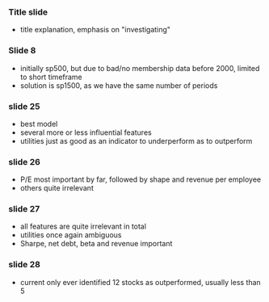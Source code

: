 ### Title slide
- title explanation, emphasis on "investigating" 

### Slide 8
- initially sp500, but due to bad/no membership data before 2000, limited to short timeframe
- solution is sp1500, as we have the same number of periods

### slide 25
- best model
- several more or less influential features
- utilities just as good as an indicator to underperform as to outperform

### slide 26
- P/E most important by far, followed by shape and revenue per employee
- others quite irrelevant

### slide 27
- all features are quite irrelevant in total
- utilities once again ambiguous
- Sharpe, net debt, beta and revenue important

### slide 28
- current only ever identified 12 stocks as outperformed, usually less than 5
